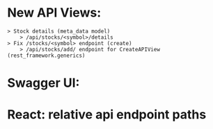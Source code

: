# New API Views:
	> Stock details (meta_data model)
		> /api/stocks/<symbol>/details
	> Fix /stocks/<symbol> endpoint (create)
		> /api/stocks/add/ endpoint for CreateAPIView (rest_framework.generics)

# Swagger UI:

# React: relative api endpoint paths